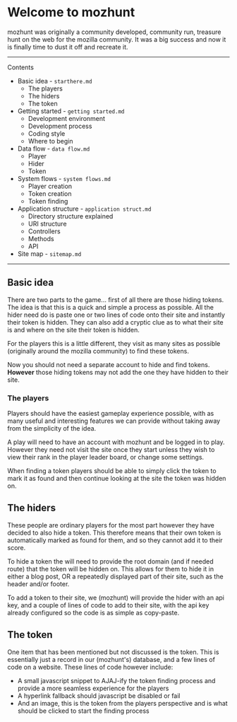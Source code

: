 # Welcome to mozhunt
mozhunt was originally a community developed, community run, treasure hunt on the web for the mozilla community. It was a big success and now it is finally time to dust it off and recreate it.

---
Contents

* Basic idea - `starthere.md`
	* The players
	* The hiders
	* The token
* Getting started - `getting started.md`
	* Development environment
	* Development process
	* Coding style
	* Where to begin
* Data flow - `data flow.md`
	* Player
	* Hider
	* Token
* System flows - `system flows.md`
	* Player creation
	* Token creation
	* Token finding
* Application structure - `application struct.md`
	* Directory structure explained
	* URI structure
	* Controllers
	* Methods
	* API
* Site map - `sitemap.md`

---

## Basic idea
There are two parts to the game... first of all there are those hiding tokens. The idea is that this is a quick and simple a process as possible. All the hider need do is paste one or two lines of code onto their site and instantly their token is hidden. They can also add a cryptic clue as to what their site is and where on the site their token is hidden.

For the players this is a little different, they visit as many sites as possible (originally around the mozilla community) to find these tokens.

Now you should not need a separate account to hide and find tokens. **However** those hiding tokens may not add the one they have hidden to their site.

### The players
Players should have the easiest gameplay experience possible, with as many useful and interesting features we can provide without taking away from the simplicity of the idea.

A play will need to have an account with mozhunt and be logged in to play. However they need not visit the site once they start unless they wish to view their rank in the player leader board, or change some settings.

When finding a token players should be able to simply click the token to mark it as found and then continue looking at the site the token was hidden on.

## The hiders
These people are ordinary players for the most part however they have decided to also hide a token. This therefore means that their own token is automatically marked as found for them, and so they cannot add it to their score.

To hide a token the will need to provide the root domain (and if needed route) that the token will be hidden on. This allows for them to hide it in either a blog post, OR a repeatedly displayed part of their site, such as the header and/or footer.

To add a token to their site, we (mozhunt) will provide the hider with an api key, and a couple of lines of code to add to their site, with the api key already configured so the code is as simple as copy-paste.

## The token
One item that has been mentioned but not discussed is the token. This is essentially just a record in our (mozhunt's) database, and a few lines of code on a website. These lines of code however include:

* A small javascript snippet to AJAJ-ify the token finding process and provide a more seamless experience for the players
* A hyperlink fallback should javascript be disabled or fail
* And an image, this is the token from the players perspective and is what should be clicked to start the finding process